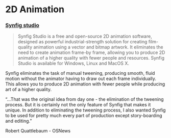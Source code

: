 # 2D Animation


### [Synfig studio](http://www.synfig.org/cms/)


> Synfig Studio is a free and open-source 2D animation software, designed as powerful industrial-strength solution for creating film-quality animation using a vector and bitmap artwork. It eliminates the need to create animation frame-by frame, allowing you to produce 2D animation of a higher quality with fewer people and resources. Synfig Studio is available for Windows, Linux and MacOS X.

Synfig eliminates the task of manual tweening, producing smooth, fluid motion without the animator having to draw out each frame individually. This allows you to produce 2D animation with fewer people while producing art of a higher quality.




> 
“...That was the original idea from day one - the elimination of the tweening process. But it is certainly not the only feature of Synfig that makes it unique. In addition to eliminating the tweening process, I also wanted Synfig to be used for pretty much every part of production except story-boarding and editing.”

Robert Quattlebaum - OSNews




